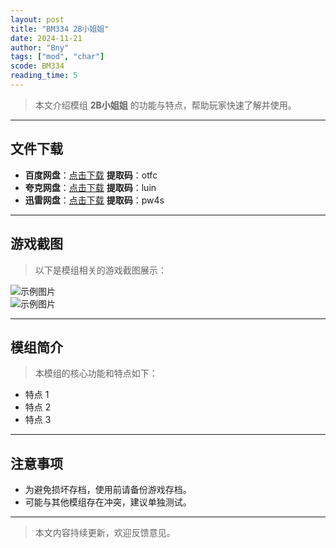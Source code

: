 ```yaml
---
layout: post
title: "BM334 2B小姐姐"
date: 2024-11-21
author: "Bny"
tags: ["mod", "char"]
scode: BM334
reading_time: 5
---
```


> 本文介绍模组 **2B小姐姐** 的功能与特点，帮助玩家快速了解并使用。

---





## 文件下载
- **百度网盘**：[点击下载](https://pan.baidu.com/s/1w697yn0bzvB2RoQYpeT7rg?pwd=otfc)  **提取码**：otfc  
- **夸克网盘**：[点击下载](https://pan.quark.cn/s/227a2d34ee9b?pwd=luin)  **提取码**：luin  
- **迅雷网盘**：[点击下载](https://pan.xunlei.com/s/VOCCbUfUC9p9X5MA-wNlTURvA1?pwd=pw4s)  **提取码**：pw4s  

---

## 游戏截图
> 以下是模组相关的游戏截图展示：

![示例图片](https://example.com/screenshot1.jpg)  
![示例图片](https://example.com/screenshot2.jpg)

---

## 模组简介
> 本模组的核心功能和特点如下：
- 特点 1
- 特点 2
- 特点 3

---

## 注意事项
- 为避免损坏存档，使用前请备份游戏存档。
- 可能与其他模组存在冲突，建议单独测试。

---

> 本文内容持续更新，欢迎反馈意见。

